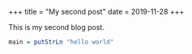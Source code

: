 +++
title = "My second post"
date = 2019-11-28
+++

This is my second blog post.
```haskell
main = putStrLn "hello world"
```
